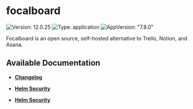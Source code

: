 # focalboard

![Version: 12.0.25](https://img.shields.io/badge/Version-12.0.25-informational?style=flat-square) ![Type: application](https://img.shields.io/badge/Type-application-informational?style=flat-square) ![AppVersion: "7.8.0"](https://img.shields.io/badge/AppVersion-"7.8.0"-informational?style=flat-square)

Focalboard is an open source, self-hosted alternative to Trello, Notion, and Asana.

## Available Documentation

- [**Changelog**](CHANGELOG)

- [**Helm Security**](container-security)

- [**Helm Security**](helm-security)

